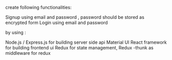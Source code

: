 create following functionalities:

Signup using email and password , password should be stored as encrypted form
Login using email and password

by using :

Node.js / Express.js for building server side api
Material UI React framework for building frontend ui
Redux for state management, Redux -thunk as middleware for redux